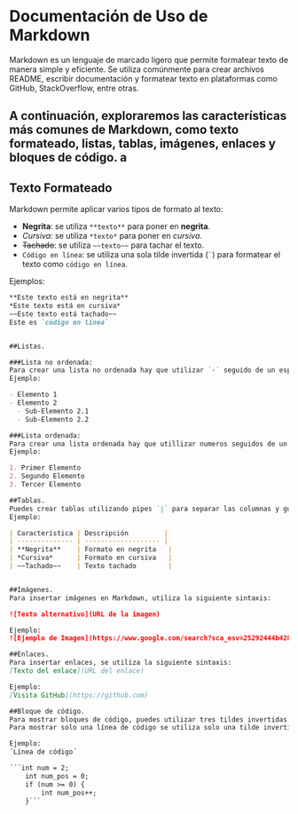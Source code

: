 # Documentación de Uso de Markdown

Markdown es un lenguaje de marcado ligero que permite formatear texto de manera simple y eficiente. Se utiliza comúnmente para crear archivos README, escribir documentación y formatear texto en plataformas como GitHub, StackOverflow, entre otras.

A continuación, exploraremos las características más comunes de Markdown, como texto formateado, listas, tablas, imágenes, enlaces y bloques de código.
a
---

## Texto Formateado

Markdown permite aplicar varios tipos de formato al texto:

- **Negrita**: se utiliza `**texto**` para poner en **negrita**.
- *Cursiva*: se utiliza `*texto*` para poner en *cursiva*.
- ~~Tachado~~: se utiliza `~~texto~~` para tachar el texto.
- `Código en línea`: se utiliza una sola tilde invertida (`` ` ``) para formatear el texto como `código en línea`.

Ejemplos:
```markdown
**Este texto está en negrita**
*Este texto está en cursiva*
~~Este texto está tachado~~
Este es `código en línea`


##Listas.

###Lista no ordenada:
Para crear una lista no ordenada hay que utilizar `-` seguido de un espacio.
Ejemplo:

- Elemento 1
- Elemento 2
  - Sub-Elemento 2.1
  - Sub-Elemento 2.2

###Lista ordenada:
Para crear una lista ordenada hay que utillizar numeros seguidos de un punto `1.`.
Ejemplo:

1. Primer Elemento
2. Segundo Elemento
3. Tercer Elemento

##Tablas.
Puedes crear tablas utilizando pipes `|` para separar las columnas y guiones `-` para dividir los encabezados de las filas.
Ejemplo:

| Característica | Descripción         |
| -------------- | ------------------- |
| **Negrita**    | Formato en negrita   |
| *Cursiva*      | Formato en cursiva   |
| ~~Tachado~~    | Texto tachado        |


##Imágenes.
Para insertar imágenes en Markdown, utiliza la siguiente sintaxis:

![Texto alternativo](URL de la imagen)

Ejemplo:
![Ejemplo de Imagen](https://www.google.com/search?sca_esv=25292444b428d9f3&sca_upv=1&rlz=1C1CHBD_esES921ES921&sxsrf=ADLYWIIBGhGJ7A7Cj583la_PNKnsYi5Xkw:1727085352402&q=markdown&udm=2&fbs=AEQNm0CbCVgAZ5mWEJDg6aoPVcBgWizR0-0aFOH11Sb5tlNhdzTfxpAVBoexMFZnKJBpl_OnTFfcge8advfRBIXE7C_RezcKtzzoo30BU_DvyMiKvqR1OqgLBfwUcS3SX0gXr68loB6xwAGagy2ePrV6qVso8O4zie3zJmKSUqhxY0XCWYKMt7U&sa=X&ved=2ahUKEwj0w7Sn5tiIAxXwRPEDHRvCAXcQtKgLegQIHBAB&biw=767&bih=738&dpr=1.25#vhid=ZxZbJoJJssQNvM&vssid=mosaic)

##Enlaces.
Para insertar enlaces, se utiliza la siguiente sintaxis:
[Texto del enlace](URL del enlace)

Ejemplo:
[Visita GitHub](https://github.com)

##Bloque de código.
Para mostrar bloques de código, puedes utilizar tres tildes invertidas antes y después del bloque de código.
Para mostrar solo una línea de código se utiliza solo una tilde invertida antes y después de la línea de código.

Ejemplo:
´Línea de código´

´´´int num = 2;
	int num_pos = 0;
	if (num >= 0) {
		int num_pos++;
	}```

